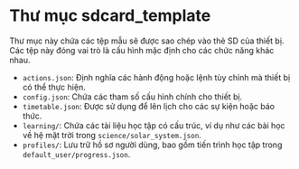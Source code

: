 # Thư mục sdcard_template

Thư mục này chứa các tệp mẫu sẽ được sao chép vào thẻ SD của thiết bị. Các tệp này đóng vai trò là cấu hình mặc định cho các chức năng khác nhau.

- `actions.json`: Định nghĩa các hành động hoặc lệnh tùy chỉnh mà thiết bị có thể thực hiện.
- `config.json`: Chứa các tham số cấu hình chính cho thiết bị.
- `timetable.json`: Được sử dụng để lên lịch cho các sự kiện hoặc báo thức.
- `learning/`: Chứa các tài liệu học tập có cấu trúc, ví dụ như các bài học về hệ mặt trời trong `science/solar_system.json`.
- `profiles/`: Lưu trữ hồ sơ người dùng, bao gồm tiến trình học tập trong `default_user/progress.json`.
